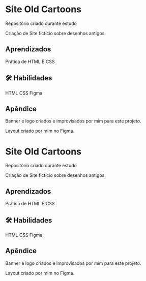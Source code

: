 
# Site Old Cartoons 

Repositório criado durante estudo

Criação de Site fictício sobre desenhos antigos.

 
## Aprendizados

Prática de HTML E CSS

## 🛠 Habilidades

HTML
CSS
Figma 

## Apêndice

Banner e logo criados e improvisados por mim  para este projeto.

Layout criado por mim no Figma.
# Site Old Cartoons 

Repositório criado durante estudo

Criação de Site fictício sobre desenhos antigos.

 
## Aprendizados

Prática de HTML E CSS

## 🛠 Habilidades

HTML
CSS
Figma 

## Apêndice

Banner e logo criados e improvisados por mim  para este projeto.

Layout criado por mim no Figma.
 

